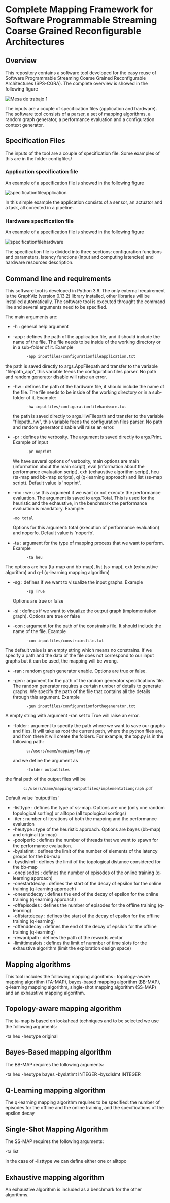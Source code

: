 # Complete Mapping Framework for Software Programmable Streaming Coarse Grained Reconfigurable Architectures


## Overview

This repository contains a software tool developed for the easy reuse of Software Programmable Streaming Coarse Grained Reconfigurable Architectures (SPS-CGRA). The complete overview is showed in the following figure



![Mesa de trabajo 1](https://user-images.githubusercontent.com/35706145/117903432-27a61880-b295-11eb-870b-68d1b6d5b97a.png)



The inputs are a couple of specification files (application and hardware). The software tool consists of a parser, a set of mapping algorithms, a random graph generator, a performance evaluation and a configuration context generator.

## Specification Files

The inputs of the tool are a couple of specification file. Some examples of this are in the folder configfiles/

### Application specification file

An example of a specification file is showed in the following figure

![specificationfileapplication](https://user-images.githubusercontent.com/35706145/117912046-655e6d80-b2a4-11eb-8fdf-42699c0634ca.png)


In this simple example the application consists of a sensor, an actuator and a task, all conected in a pipeline.

### Hardware specification file

An example of a specification file is showed in the following figure

![specificationfilehardware](https://user-images.githubusercontent.com/35706145/117912704-94291380-b2a5-11eb-8b78-14ae32e1898b.png)

The specification file is divided into three sections: configuration functions and parameters, latency functions (input and computing latencies) and hardware resources description.


## Command line and requirements

This software tool is developed in Python 3.6. The only external requirement is the GraphViz (version 0.13.2) library installed, other libraries will be installed automatically. The software tool is executed throught the command line and several arguments need to be specified.

The main arguments are:

* -h : general help argument



* -app : defines the path of the application file, and it should include the name of the file. The file needs to be inside of the working directory or in a sub-folder of it. Example
    
            -app inputfiles/configurationfileapplication.txt
            
 the path is saved directly to args.AppFilepath and transfer to the variable "filepath\_app", this variable feeds  the configuration files parser. No path and random generator disable will raise an error.
* -hw : defines the path of the hardware file, it should include the name of the file. The file needs to be inside of the working directory or in a sub-folder of it. Example:
    
            -hw inputfiles/configurationfilehardware.txt
            
  the path is saved directly to args.HwFilepath and transfer to the variable "filepath\_hw", this variable feeds   the configuration files parser. No path and random generator disable will raise an error.
    
* -pr : defines the verbosity.  The argument is saved directly to args.Print. Example of input
    
            -pr noprint
            
    We have several options of verbosity, main options are main (information about the main script), eval (information about the performance evaluation script), exh (exhaustive algorithm script), heu (ta-map and bb-map scripts), ql (q-learning approach) and list (ss-map script).  Default value is 'noprint'.
* -mo :  we use this argument if we want or not execute the performance evaluation. The argument is saved to args.Total.
      This is used for the heuristic and the exhaustive, in the benchmark the performance evaluation is mandatory. Example:
      
      -mo total
      
     Options for this argument: total (execution of performance evaluation) and noperfo. Default value is 'noperfo'.
* -ta : argument for the type of mapping process that we want to perform.  Example
    
            -ta heu
    
The options are heu (ta-map and bb-map), list (ss-map), exh (exhaustive algorithm) and q-l (q-learning mapping algorithm)
* -sg : defines if we want to visualize the input graphs. Example
    
            -sg True
   Options are true or false
* -si : defines if we want to visualize the output graph (implementation graph). Options are true or false
* -con : argument for the path of the constrains file. It should include the name of the file. Example
  
            -con inputfiles/constrainsfile.txt
            
 The default value is an empty string which means no constrains. If we specify a path and the data of the file does not correspond to our input graphs but it can be used, the mapping will be wrong.
* -ran : random graph generator enable. Options are true or false.
* -gen :  argument for the path of the random generator specifications file. The random generator requires a certain number  of details to generate graphs. We specify the path of the file that contains all the details through this argument. Example
       
            -gen inputfiles/configurationforthegenerator.txt
            
 A empty string with argument -ran set to True will raise an error.
* -folder : argument to specify the path where we want to save our graphs and files. It will take as root the current path,
          where the python files are, and from there it will create the folders. For example, the top.py is in the
          following path:
          
            c:/users/name/mapping/top.py
            
   and we define the argument as
          
            -folder outputfiles
            
the final path of the output files will be
          
            c:/users/name/mapping/outputfiles/implementationgraph.pdf
            
Default value 'outputfiles'
* -listtype : defines the type of ss-map. Options are one (only one random topological sorting) or alltopo (all topological sortings)
* -iter : number of iterations of both the mapping and the performance evaluation 
* -heutype : type of the heuristic approach. Options are bayes (bb-map) and original (ta-map)
* -poolperfo : defines the number of threads that we want to spawn for the performance evaluation. 
* -byslatlmt : defines the limit of the number of elements of the latency groups for the bb-map
* -bysdislmt : defines the limit of the topological distance considered for the bb-map
* -onepisodes : defines the number of episodes of the online training (q-learning approach)
* -onestartdecay : defines the start of the decay of epsilon for the online training (q-learning approach)
* -oneenddecay : defines the end of the decay of epsilon for the online training (q-learning approach)
* -offepisodes : defines the number of episodes for the offline training (q-learning)
* -offstartdecay : defines the start of the decay of epsilon for the offline training (q-learning)
* -offenddecay : defines the end of the decay of epsilon for the offline training (q-learning)
* -rewardpath : defines the path of the rewards vector
* -limittimeslots : defines the limit of numnber of time slots for the exhaustive algorithm (limit the exploration design space)

## Mapping algorithms

This tool includes the following mapping algorithms : topology-aware mapping algorithm (TA-MAP), bayes-based mapping algorithm (BB-MAP), q-learning mapping algorithm, single-shot mapping algorithm (SS-MAP) and an exhaustive mapping algorithm.

## Topology-aware mapping algorithm

The ta-map is based on lookahead techniques and to be selected we use the following arguments:

-ta heu -heutype original

## Bayes-Based mapping algorithm
 
 The BB-MAP requires the following arguments:
 
 -ta heu -heutype bayes -byslatlmt INTEGER -bysdislmt INTEGER
 
 ## Q-Learning mapping algorithm
 
 The q-learning mapping algorithm requires to be specified: the number of episodes for the offline and the online training, and the specifications of the epsilon decay
 
 ## Single-Shot Mapping Algorithm
 
 The SS-MAP requires the following arguments:
 
 -ta list 
 
 in the case of -listtype we can define either one or alltopo
 
 ## Exhaustive mapping algorithm
 
 An exhaustive algorithm is included as a benchmark for the other algorithms.
 
 
